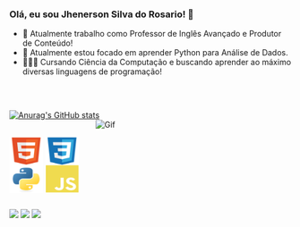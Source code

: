 ### Olá, eu sou Jhenerson Silva do Rosario! 👋


- 🔭 Atualmente trabalho como Professor de Inglês Avançado e Produtor de Conteúdo!
- 🌱 Atualmente estou focado em aprender Python para Análise de Dados.
- 👨🏻‍💻 Cursando Ciência da Computação e buscando aprender ao máximo diversas linguagens de programação!





##

<div style="display: inline_block"><br>

[![Anurag's GitHub stats](https://github-readme-stats.vercel.app/api?username=JhenersonRosario&show_icons=true&theme=radical)](https://github.com/anuraghazra/github-readme-stats)
<img align="right" alt="Gif" height="200" width="350"
     src="https://cdn.discordapp.com/attachments/1114749805000937526/1114749908541526116/39Cg.gif">
 
  
<!--  
[![Top Langs](https://github-readme-stats.vercel.app/api/top-langs/?username=JhenersonRosario&layout=donut)](https://github.com/anuraghazra/github-readme-stats)
-->
</div>

<div style="display: inline_block"><br>
  <img align="center" alt="Jhener-HTML" height="50" width="60" src="https://raw.githubusercontent.com/devicons/devicon/master/icons/html5/html5-original.svg">
  <img align="center" alt="Jhener-CSS" height="50" width="60" src="https://raw.githubusercontent.com/devicons/devicon/master/icons/css3/css3-original.svg">
 <img align="center" alt="Jhener-Python" height="50" width="60" src="https://raw.githubusercontent.com/devicons/devicon/master/icons/python/python-original.svg">
  <img align="center" alt="Jhener-JS" height="50" width="60" src="https://raw.githubusercontent.com/devicons/devicon/master/icons/javascript/javascript-plain.svg">

</div>
  
  ##
 
<div> 
  <a href="https://www.tiktok.com/@ocarinhadainformatica" target="_blank"><img src="https://img.shields.io/badge/TikTok-000000?style=for-the-badge&logo=tiktok&logoColor=white" target="_blank"></a>
  <a href = "mailto:jhenersonrosarioprofissional@gmail.com"><img src="https://img.shields.io/badge/Gmail-D14836?style=for-the-badge&logo=gmail&logoColor=white" target="_blank"></a>
  <a href="www.linkedin.com/in/jhenerson-rosario" target="_blank"><img src="https://img.shields.io/badge/-LinkedIn-%230077B5?style=for-the-badge&logo=linkedin&logoColor=white" target="_blank"></a> 
  
</div>


